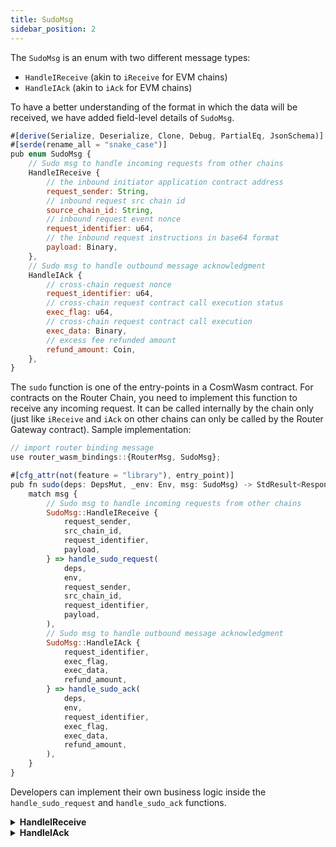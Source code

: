 ```yaml
---
title: SudoMsg
sidebar_position: 2
---
```


The `SudoMsg` is an enum with two different message types:

- `HandleIReceive` (akin to `iReceive` for EVM chains)
- `HandleIAck` (akin to `iAck` for EVM chains)

To have a better understanding of the format in which the data will be received, we have added field-level details of `SudoMsg`.

```javascript
#[derive(Serialize, Deserialize, Clone, Debug, PartialEq, JsonSchema)]
#[serde(rename_all = "snake_case")]
pub enum SudoMsg {
    // Sudo msg to handle incoming requests from other chains
    HandleIReceive {
        // the inbound initiator application contract address
        request_sender: String,
        // inbound request src chain id
        source_chain_id: String,
        // inbound request event nonce
        request_identifier: u64,
        // the inbound request instructions in base64 format
        payload: Binary,
    },
    // Sudo msg to handle outbound message acknowledgment
    HandleIAck {
        // cross-chain request nonce
        request_identifier: u64,
        // cross-chain request contract call execution status
        exec_flag: u64,
        // cross-chain request contract call execution
        exec_data: Binary,
        // excess fee refunded amount
        refund_amount: Coin,
    },
}
```

The `sudo` function is one of the entry-points in a CosmWasm contract. For contracts on the Router Chain, you need to implement this function to receive any incoming request. It can be called internally by the chain only (just like `iReceive` and `iAck` on other chains can only be called by the Router Gateway contract). Sample implementation:

```javascript
// import router binding message
use router_wasm_bindings::{RouterMsg, SudoMsg};

#[cfg_attr(not(feature = "library"), entry_point)]
pub fn sudo(deps: DepsMut, _env: Env, msg: SudoMsg) -> StdResult<Response<RouterMsg>> {
    match msg {
        // Sudo msg to handle incoming requests from other chains
        SudoMsg::HandleIReceive {
            request_sender,
            src_chain_id,
            request_identifier,
            payload,
        } => handle_sudo_request(
            deps,
            env,
            request_sender,
            src_chain_id,
            request_identifier,
            payload,
        ),
        // Sudo msg to handle outbound message acknowledgment
        SudoMsg::HandleIAck {
            request_identifier,
            exec_flag,
            exec_data,
            refund_amount,
        } => handle_sudo_ack(
            deps,
            env,
            request_identifier,
            exec_flag,
            exec_data,
            refund_amount,
        ),
    }
}
```
Developers can implement their own business logic inside the `handle_sudo_request` and `handle_sudo_ack` functions.

<details>
<summary><b>HandleIReceive</b></summary>

The sudo message `HandleIReceive` contains 4 arguments. This message type is used whenever any generic cross-chain request is received. As you can see in the code snippet, a function `handle_sudo_request` has been created to handle the incoming request in the CosmWasm contact. Within this function, you can apply your custom logic to handle the payload.  Each field has its own purpose and meaning in the `HandleIReceive` request.

**1) `request_sender` -** The application contract address on the source chain from which the request to the Router Chain was sent.

**2) `source_chain_id` -** The network ID of the chain from which the cross-chain request to the Router Chain has been initiated.

**3) `request_identifier` -** A unique identifier of the request that is added by the source chain's Gateway contract.

**4) `payload` -** The payload received from the source chain contract. 

After handling the incoming cross-chain request, if you wish, you can generate an outgoing cross-chain reques. More about this is given [here](../../stateful-bridging).

</details>

<details>
<summary><b>HandleIAck</b></summary>

The sudo message `HandleIAck` has 4 arguments. This message type is used whenever any acknowledgment is received. As you can see in the code snippet, a function named `handle_sudo_ack` has been created to handle the incoming acknowledgment request in the CosmWasm contact. Each field has its own purpose and meaning in the `HandleIAck` request.

**1) `request_identifier` -** This is same nonce you receive while calling the `CrosschainCall` function on the Router Chain. 
Using this nonce, you can map the acknowledgmemnt to a particular request. 

**2) `exec_flag` -** A boolean value that tells you the status of your cross-chain request. 

**3) `exec_data` -** The execution data for all the contract calls executed on the destination chain.

**4) `refund_amount` -** The surplus fee that was sent for the destination side contract execution.

</details>

 